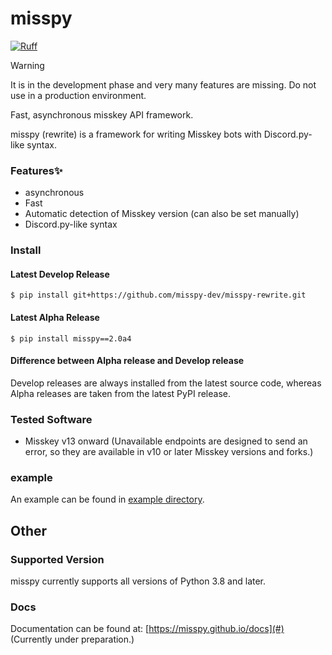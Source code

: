 # misspy
[![Ruff](https://img.shields.io/endpoint?url=https://raw.githubusercontent.com/astral-sh/ruff/main/assets/badge/v2.json)](https://github.com/astral-sh/ruff)
> [!WARNING]
> It is in the development phase and very many features are missing. Do not use in a production environment.
<!--Streaming is not available because misspy-rewrite has a bug related to [#xxx](https://github.com/misskey-dev/misskey/issues/xxx). issuesは準備中-->

Fast, asynchronous misskey API framework.

misspy (rewrite) is a framework for writing Misskey bots with Discord.py-like syntax.
### Features✨
- asynchronous
- Fast
- Automatic detection of Misskey version (can also be set manually)
- Discord.py-like syntax

### Install
#### Latest Develop Release
```
$ pip install git+https://github.com/misspy-dev/misspy-rewrite.git
```
#### Latest Alpha Release
```
$ pip install misspy==2.0a4
```
#### Difference between Alpha release and Develop release
Develop releases are always installed from the latest source code, whereas Alpha releases are taken from the latest PyPI release.

### Tested Software
- Misskey v13 onward (Unavailable endpoints are designed to send an error, so they are available in v10 or later Misskey versions and forks.)

### example
An example can be found in [example directory](/example).

## Other

### Supported Version
misspy currently supports all versions of Python 3.8 and later.

### Docs
Documentation can be found at: [https://misspy.github.io/docs](#) (Currently under preparation.)
